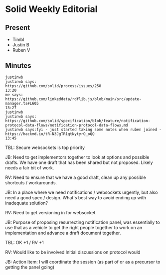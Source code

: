 # Solid Weekly Editorial

## Present

- Timbl
- Justin B
- Ruben V

## Minutes

```
justinwb
justinwb says:
https://github.com/solid/process/issues/258
13:20
me says:
https://github.com/linkeddata/rdflib.js/blob/main/src/update-manager.ts#L605
13:27
justinwb
justinwb says:
https://github.com/solid/specification/blob/feature/notification-protocol-data-flows/notification-protocol-data-flows.md
justinwb says:fyi - just started taking some notes when ruben joined - 
https://hackmd.io/tR-N3JgTR1qtNytyrO_oQQ
13:45
```

TBL: Secure websockets is top priority

JB: Need to get implementors together to look at options and possible drafts. We have one draft that has been shared but not proposed. Likely needs a fair bit of work. 

RV: Need to ensure that we have a good draft, clean up any possible shortcuts / workarounds.

JB: In a place where we need notifications / websockets urgently, but also need a good spec / design. What's best way to avoid ending up with inadequate solution?

RV: Need to get versioning in for websocket

JB: Purpose of proposing resurrecting notification panel, was essentially to use that as a vehicle to get the right people together to work on an implementation and advance a draft document together.

TBL: OK +1 / RV +1

RV: Would like to be involved Initial discussions on protocol would 

JB: Action Item: I will coordinate the session (as part of or as a precursor to getting the panel going)
